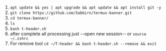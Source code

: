 
1. `apt update && yes | apt upgrade && apt update && apt install git -y`
2. `git clone https://github.com/Sabbirn/termux-banner.git`
3. `cd termux-banner/`
4. `ls`
5. `bash t-header.sh`
6. after complete all processing just --open new session-- or `source ~/.zshrc`
7. For remove tool `cd ~/T-header && bash t-header.sh --remove && exit`
